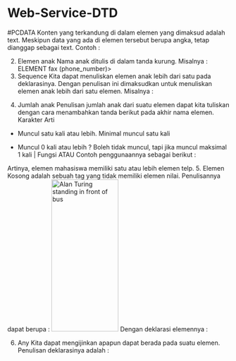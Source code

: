 # Web-Service-DTD

#PCDATA
Konten yang terkandung di dalam elemen yang dimaksud adalah text. Meskipun data yang ada di elemen tersebut berupa angka, tetap dianggap  sebagai text. Contoh :
<!ELEMENT telp (#PCDATA)>
2. Elemen anak Nama anak ditulis di dalam tanda kurung. Misalnya :
ELEMENT fax (phone_number)>
3. Sequence Kita dapat menuliskan elemen anak lebih dari satu pada deklarasinya. Dengan penulisan ini dimaksudkan untuk menuliskan elemen anak lebih dari satu elemen. Misalnya :
<!ELEMENT nama (nama_depan,nama_belakang)>
4. Jumlah anak Penulisan jumlah anak dari suatu elemen dapat kita tuliskan dengan cara menambahkan tanda berikut pada akhir nama elemen. Karakter Arti
+ Muncul satu kali atau lebih. Minimal muncul satu kali
* Muncul 0 kali atau lebih
? Boleh tidak muncul, tapi jika muncul maksimal 1 kali
| Fungsi ATAU
Contoh penggunaannya sebagai berikut :
<!ELEMENT mahasiswa (telp+)>
Artinya, elemen mahasiswa memiliki satu atau lebih elemen telp.
5. Elemen Kosong adalah sebuah tag yang tidak memiliki elemen nilai. Penulisannya dapat berupa :
<image source="bus.jpg" width="152" height="345" alt="Alan Turing
standing in front of bus"/>
Dengan deklarasi elemennya :
<!ELEMENT image EMPTY>
6. Any Kita dapat mengijinkan apapun dapat berada pada suatu elemen. Penulisan deklarasinya adalah :
<!ELEMENT page ANY>
